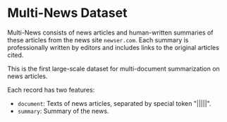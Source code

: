 # Multi-News Dataset

Multi-News consists of news articles and human-written summaries of these
articles from the news site `newser.com`. Each summary is professionally written
by editors and includes links to the original articles cited.

This is the first large-scale dataset for multi-document summarization on news
articles.

Each record has two features:

* `document`: Texts of news articles, separated by special token "|||||".
* `summary`: Summary of the news.
